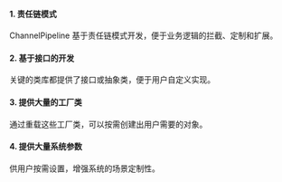 #### 1. 责任链模式

ChannelPipeline 基于责任链模式开发，便于业务逻辑的拦截、定制和扩展。



#### 2. 基于接口的开发

关键的类库都提供了接口或抽象类，便于用户自定义实现。



#### 3. 提供大量的工厂类

通过重载这些工厂类，可以按需创建出用户需要的对象。



#### 4. 提供大量系统参数

供用户按需设置，增强系统的场景定制性。